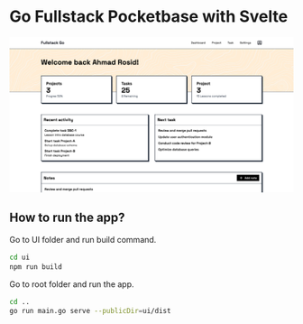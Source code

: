 # Go Fullstack Pocketbase with Svelte 

![demo](/ui/public/demo.png)


## How to run the app?

Go to UI folder and run build command.
```bash
cd ui
npm run build
```

Go to root folder and run the app.

```bash
cd ..
go run main.go serve --publicDir=ui/dist
```
